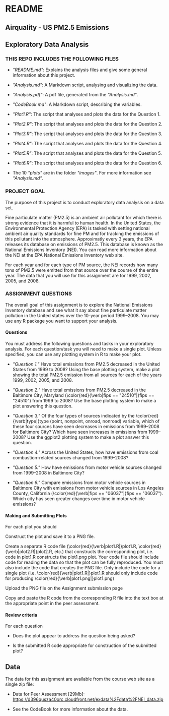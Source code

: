 # **README**

## Airquality - US PM2.5 Emissions

## Exploratory Data Analysis

### THIS REPO INCLUDES THE FOLLOWING FILES

* *"README.md"*: Explains the analysis files and give some general information about this project.

* *"Analysis.md"*: A Markdown script, analysing and visualizing the data.
* *"Analysis.pdf"*: A pdf file, generated from the *"Analysis.md"*.

* *"CodeBook.md"*: A Markdown script, describing the variables.

* *"Plot1.R"*: The script that analyses and plots the data for the Question 1.
* *"Plot2.R"*: The script that analyses and plots the data for the Question 2.
* *"Plot3.R"*: The script that analyses and plots the data for the Question 3.
* *"Plot4.R"*: The script that analyses and plots the data for the Question 4.
* *"Plot5.R"*: The script that analyses and plots the data for the Question 5.
* *"Plot6.R"*: The script that analyses and plots the data for the Question 6.

* The 10 *"plots"* are in the folder *"images"*. For more information see *"Analysis.md"*. 


### PROJECT GOAL

The purpose of this project is to conduct exploratory data analysis on a data set.

Fine particulate matter (PM2.5) is an ambient air pollutant for which there is strong evidence that it is harmful to human health. In the United States, the Environmental Protection Agency (EPA) is tasked with setting national ambient air quality standards for fine PM and for tracking the emissions of this pollutant into the atmosphere. Approximatly every 3 years, the EPA releases its database on emissions of PM2.5. This database is known as the National Emissions Inventory (NEI). You can read more information about the NEI at the EPA National Emissions Inventory web site.

For each year and for each type of PM source, the NEI records how many tons of PM2.5 were emitted from that source over the course of the entire year. The data that you will use for this assignment are for 1999, 2002, 2005, and 2008.

### ASSIGNMENT QUESTIONS 

The overall goal of this assignment is to explore the National Emissions Inventory database and see what it say about fine particulate matter pollution in the United states over the 10-year period 1999–2008. You may use any R package you want to support your analysis.

#### Questions
You must address the following questions and tasks in your exploratory analysis. For each question/task you will need to make a single plot. Unless specified, you can use any plotting system in R to make your plot.

* *"Question 1."* Have total emissions from PM2.5 decreased in the United States from 1999 to 2008? Using the base plotting system, make a plot showing the total PM2.5 emission from all sources for each of the years 1999, 2002, 2005, and 2008.

* *"Question 2."* Have total emissions from PM2.5 decreased in the Baltimore City, Maryland (\color{red}{\verb|fips == "24510"|}fips == "24510") from 1999 to 2008? Use the base plotting system to make a plot answering this question.

* *"Question 3."* Of the four types of sources indicated by the \color{red}{\verb|type|}type (point, nonpoint, onroad, nonroad) variable, which of these four sources have seen decreases in emissions from 1999–2008 for Baltimore City? Which have seen increases in emissions from 1999–2008? Use the ggplot2 plotting system to make a plot answer this question.

* *"Question 4."* Across the United States, how have emissions from coal combustion-related sources changed from 1999–2008?

* *"Question 5."* How have emissions from motor vehicle sources changed from 1999–2008 in Baltimore City?

* *"Question 6."* Compare emissions from motor vehicle sources in Baltimore City with emissions from motor vehicle sources in Los Angeles County, California (\color{red}{\verb|fips == "06037"|}fips == "06037"). Which city has seen greater changes over time in motor vehicle emissions?

#### Making and Submitting Plots
For each plot you should

Construct the plot and save it to a PNG file.

Create a separate R code file (\color{red}{\verb|plot1.R|}plot1.R, \color{red}{\verb|plot2.R|}plot2.R, etc.) that constructs the corresponding plot, i.e. code in plot1.R constructs the plot1.png plot. Your code file should include code for reading the data so that the plot can be fully reproduced. You must also include the code that creates the PNG file. Only include the code for a single plot (i.e. \color{red}{\verb|plot1.R|}plot1.R should only include code for producing \color{red}{\verb|plot1.png|}plot1.png)

Upload the PNG file on the Assignment submission page

Copy and paste the R code from the corresponding R file into the text box at the appropriate point in the peer assessment.

#### Review criteria

For each question

* Does the plot appear to address the question being asked?

* Is the submitted R code appropriate for construction of the submitted plot?

## Data
The data for this assignment are available from the course web site as a single zip file:

* Data for Peer Assessment [29Mb]: https://d396qusza40orc.cloudfront.net/exdata%2Fdata%2FNEI_data.zip

* See the CodeBook for more information about the data.
